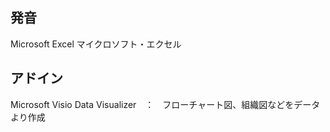 ## 発音
Microsoft Excel
マイクロソフト・エクセル

## アドイン
Microsoft Visio Data Visualizer　：　フローチャート図、組織図などをデータより作成
